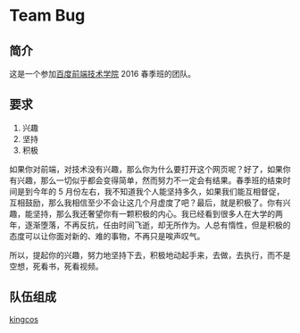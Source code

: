 # Team Bug

## 简介

这是一个参加[百度前端技术学院](http://ife.baidu.com) 2016 春季班的团队。

## 要求

1. 兴趣
2. 坚持
3. 积极

如果你对前端，对技术没有兴趣，那么你为什么要打开这个网页呢？好了，如果你有兴趣，那么一切似乎都会变得简单，然而努力不一定会有结果。春季班的结束时间是到今年的 5 月份左右，我不知道我个人能坚持多久，如果我们能互相督促，互相鼓励，那么我相信至少不会让这几个月虚度了吧？最后，就是积极了。你有兴趣，能坚持，那么我还奢望你有一颗积极的内心。我已经看到很多人在大学的两年，逐渐堕落，不再反抗，任由时间飞逝，却无所作为。人总有惰性，但是积极的态度可以让你面对新的、难的事物，不再只是唉声叹气。

所以，提起你的兴趣，努力地坚持下去，积极地动起手来，去做，去执行，而不是空想，死看书，死看视频。

## 队伍组成

[kingcos](http://maimieng.com)
